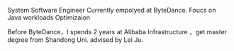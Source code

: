 

System Software Engineer Currently empolyed at ByteDance. Foucs on Java workloads Optimizaion

Before ByteDance，I spends 2 years at Alibaba Infrastructure ，get master degree from Shandong Uni. advised by Lei Ju.
